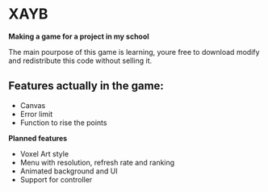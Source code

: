 # XAYB

__Making a game for a project in my school__

The main pourpose of this game is learning, youre free to download modify and redistribute this code without selling it.

## Features actually in the game:
- Canvas
- Error limit
- Function to rise the points 

__Planned features__
- Voxel Art style
- Menu with resolution, refresh rate and ranking
- Animated background and UI
- Support for controller
